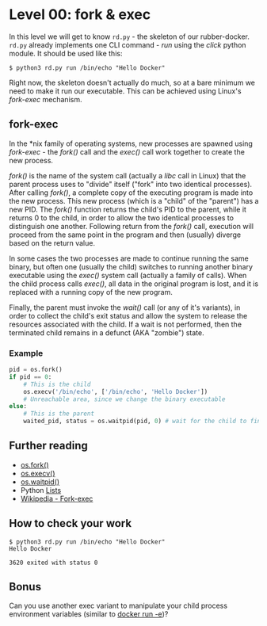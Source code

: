 # Level 00: fork & exec

In this level we will get to know `rd.py` - the skeleton of our rubber-docker.
`rd.py` already implements one CLI command - *run* using the *click* python module. It should be used like this:

```
$ python3 rd.py run /bin/echo "Hello Docker"
```

Right now, the skeleton doesn't actually do much, so at a bare minimum we need to make it run our executable.
This can be achieved using Linux's *fork-exec* mechanism.

## fork-exec
In the \*nix family of operating systems, new processes are spawned using *fork-exec* -
the *fork()* call and the *exec()* call work together to create the new process.

*fork()* is the name of the system call (actually a *libc* call in Linux) that the parent process uses to "divide" itself ("fork" into two identical processes).
After calling *fork()*, a complete copy of the executing program is made into the new process.
This new process (which is a "child" of the "parent") has a new PID.
The *fork()* function returns the child's PID to the parent, while it returns 0 to the child, in order to allow the two identical processes to distinguish one another.
Following return from the *fork()* call, execution will proceed from the same point in the program and then (usually) diverge based on the return value.

In some cases the two processes are made to continue running the same binary, but often one (usually the child) switches to running another binary executable using the *exec()* system call (actually a family of calls).
When the child process calls *exec()*, all data in the original program is lost, and it is replaced with a running copy of the new program.

Finally, the parent must invoke the *wait()* call (or any of it's variants), in order to collect the child's exit status and allow the system to release the resources associated with the child. If a wait is not performed, then the terminated child remains in a defunct (AKA "zombie") state.

### Example

```python
pid = os.fork()
if pid == 0:
    # This is the child
    os.execv('/bin/echo', ['/bin/echo', 'Hello Docker'])
    # Unreachable area, since we change the binary executable
else:
    # This is the parent
    waited_pid, status = os.waitpid(pid, 0) # wait for the child to finish
```

## Further reading
- [os.fork()](https://docs.python.org/2/library/os.html#os.fork)
- [os.execv()](https://docs.python.org/2/library/os.html#os.execv)
- [os.waitpid()](https://docs.python.org/2/library/os.html#os.waitpid)
- Python [Lists](https://docs.python.org/2/tutorial/introduction.html#lists)
- [Wikipedia - Fork-exec](https://en.wikipedia.org/wiki/Fork%E2%80%93exec)

## How to check your work

```
$ python3 rd.py run /bin/echo "Hello Docker"
Hello Docker

3620 exited with status 0
```

## Bonus

Can you use another exec variant to manipulate your child process environment variables (similar to [docker run -e](https://docs.docker.com/engine/reference/run/#env-environment-variables))?
